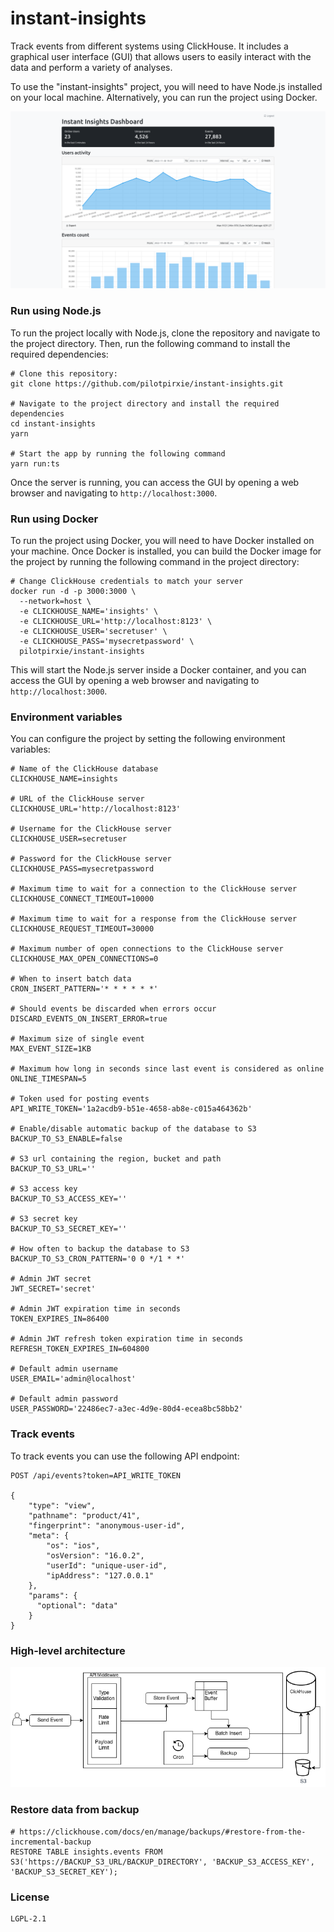# instant-insights
Track events from different systems using ClickHouse. It includes a graphical user interface (GUI) that allows users to easily interact with the data and perform a variety of analyses.

To use the "instant-insights" project, you will need to have Node.js installed on your local machine. Alternatively, you can run the project using Docker.

![Screenshoot](./img/screenshoot.png)

### Run using Node.js
To run the project locally with Node.js, clone the repository and navigate to the project directory. Then, run the following command to install the required dependencies:
```shell
# Clone this repository:
git clone https://github.com/pilotpirxie/instant-insights.git

# Navigate to the project directory and install the required dependencies
cd instant-insights
yarn

# Start the app by running the following command
yarn run:ts
```

Once the server is running, you can access the GUI by opening a web browser and navigating to ``http://localhost:3000``.

### Run using Docker
To run the project using Docker, you will need to have Docker installed on your machine. Once Docker is installed, you can build the Docker image for the project by running the following command in the project directory:
```shell
# Change ClickHouse credentials to match your server
docker run -d -p 3000:3000 \
  --network=host \
  -e CLICKHOUSE_NAME='insights' \
  -e CLICKHOUSE_URL='http://localhost:8123' \
  -e CLICKHOUSE_USER='secretuser' \
  -e CLICKHOUSE_PASS='mysecretpassword' \
  pilotpirxie/instant-insights
```
This will start the Node.js server inside a Docker container, and you can access the GUI by opening a web browser and navigating to ``http://localhost:3000``.

### Environment variables
You can configure the project by setting the following environment variables:

```shell
# Name of the ClickHouse database
CLICKHOUSE_NAME=insights

# URL of the ClickHouse server
CLICKHOUSE_URL='http://localhost:8123'

# Username for the ClickHouse server
CLICKHOUSE_USER=secretuser

# Password for the ClickHouse server
CLICKHOUSE_PASS=mysecretpassword

# Maximum time to wait for a connection to the ClickHouse server
CLICKHOUSE_CONNECT_TIMEOUT=10000

# Maximum time to wait for a response from the ClickHouse server
CLICKHOUSE_REQUEST_TIMEOUT=30000

# Maximum number of open connections to the ClickHouse server
CLICKHOUSE_MAX_OPEN_CONNECTIONS=0

# When to insert batch data
CRON_INSERT_PATTERN='* * * * * *'

# Should events be discarded when errors occur
DISCARD_EVENTS_ON_INSERT_ERROR=true

# Maximum size of single event
MAX_EVENT_SIZE=1KB

# Maximum how long in seconds since last event is considered as online
ONLINE_TIMESPAN=5

# Token used for posting events
API_WRITE_TOKEN='1a2acdb9-b51e-4658-ab8e-c015a464362b'

# Enable/disable automatic backup of the database to S3
BACKUP_TO_S3_ENABLE=false

# S3 url containing the region, bucket and path
BACKUP_TO_S3_URL=''

# S3 access key
BACKUP_TO_S3_ACCESS_KEY=''

# S3 secret key
BACKUP_TO_S3_SECRET_KEY=''

# How often to backup the database to S3
BACKUP_TO_S3_CRON_PATTERN='0 0 */1 * *'

# Admin JWT secret
JWT_SECRET='secret'

# Admin JWT expiration time in seconds
TOKEN_EXPIRES_IN=86400

# Admin JWT refresh token expiration time in seconds
REFRESH_TOKEN_EXPIRES_IN=604800

# Default admin username
USER_EMAIL='admin@localhost'

# Default admin password
USER_PASSWORD='22486ec7-a3ec-4d9e-80d4-ecea8bc58bb2'
```

### Track events
To track events you can use the following API endpoint:
```shell
POST /api/events?token=API_WRITE_TOKEN

{
	"type": "view",
	"pathname": "product/41",
	"fingerprint": "anonymous-user-id",
	"meta": {
		"os": "ios",
		"osVersion": "16.0.2",
		"userId": "unique-user-id",
		"ipAddress": "127.0.0.1"
	},
	"params": {
	  "optional": "data"
	}
}
```

### High-level architecture
![Diagram](./img/diagram.png)

### Restore data from backup
```shell
# https://clickhouse.com/docs/en/manage/backups/#restore-from-the-incremental-backup
RESTORE TABLE insights.events FROM S3('https://BACKUP_S3_URL/BACKUP_DIRECTORY', 'BACKUP_S3_ACCESS_KEY', 'BACKUP_S3_SECRET_KEY');
```

### License
```shell
LGPL-2.1
```